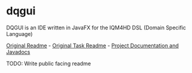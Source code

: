# dqgui
DQGUI is an IDE written in JavaFX for the IQM4HD DSL (Domain Specific Language)

[Original Readme](https://github.com/mynttt/dqgui/blob/master/welcome.md) - [Original Task Readme](https://github.com/mynttt/dqgui/blob/master/tasks.md) - [Project Documentation and Javadocs](https://mynttt.github.io/dqgui/index.html)

TODO: Write public facing readme
